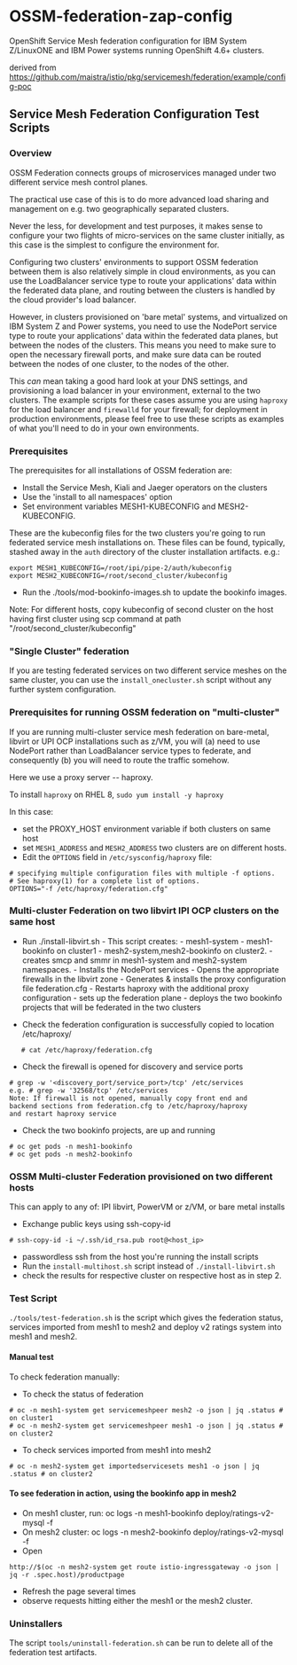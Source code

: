 # OSSM-federation-zap-config

OpenShift Service Mesh federation configuration for IBM System Z/LinuxONE and IBM Power systems running OpenShift 4.6+ clusters. 

derived from https://github.com/maistra/istio/pkg/servicemesh/federation/example/config-poc


## Service Mesh Federation Configuration Test Scripts

### Overview

OSSM Federation connects groups of microservices managed under two
different service mesh control planes.

The practical use case of this is to do more advanced load sharing
and management on e.g. two geographically separated clusters.

Never the less, for development and test purposes, it makes
sense to configure your two flights of micro-services on the same
cluster initially, as this case is the simplest to configure the
environment for.

Configuring two clusters' environments to support OSSM federation between them
is also relatively simple in cloud environments, as you can use the
LoadBalancer service type to route your applications' data within the
federated data plane, and routing between the clusters is handled by the
cloud provider's load balancer.

However, in clusters provisioned on 'bare metal' systems, and virtualized
on IBM System Z and Power systems, you need to use the NodePort service
type to route your applications' data within the federated data planes,
but between the nodes of the clusters.  This means you need to make sure
to open the necessary firewall ports, and make sure data can be routed
between the nodes of one cluster, to the nodes of the other.

This _can_ mean taking a good hard look at your DNS settings, and
provisioning a load balancer in your environment, external to the
two clusters. The example scripts for these cases assume you are
using `haproxy` for the load balancer and `firewalld` for your firewall;
for deployment in production environments, please feel free to use these
scripts as examples of what you'll need to do in your own environments.

### Prerequisites

The prerequisites for all installations of OSSM federation are:

- Install the Service Mesh, Kiali and Jaeger operators on the clusters
- Use the 'install to all namespaces' option
- Set environment variables MESH1-KUBECONFIG and MESH2-KUBECONFIG.

These are the kubeconfig files for the
two clusters you're going to run federated service mesh
installations on. These files can be found, typically,
stashed away in the `auth` directory of the cluster installation artifacts.
e.g.:

```
export MESH1_KUBECONFIG=/root/ipi/pipe-2/auth/kubeconfig
export MESH2_KUBECONFIG=/root/second_cluster/kubeconfig
```

- Run the ./tools/mod-bookinfo-images.sh to update the bookinfo images.

Note: For different hosts, copy kubeconfig of second cluster on the host having
first cluster using scp command at path "/root/second_cluster/kubeconfig"

### "Single Cluster" federation

If you are testing federated services on two different service meshes on the
same cluster, you can use the `install_onecluster.sh` script without any
further system configuration.

### Prerequisites for running OSSM federation on "multi-cluster"

If you are running multi-cluster service mesh federation on bare-metal,
libvirt or UPI OCP installations such as z/VM, you will (a) need to use
NodePort rather than LoadBalancer service types to federate, and
consequently (b) you will need to route the traffic somehow.

Here we use a proxy server -- haproxy.

To install `haproxy` on RHEL 8, `sudo yum install -y haproxy`

In this case:

- set the PROXY_HOST environment variable if both clusters on same host
- set `MESH1_ADDRESS` and `MESH2_ADDRESS` two clusters are on different hosts.
- Edit the `OPTIONS` field in `/etc/sysconfig/haproxy` file:

```# Add extra options to the haproxy daemon here. This can be useful for
# specifying multiple configuration files with multiple -f options.
# See haproxy(1) for a complete list of options.
OPTIONS="-f /etc/haproxy/federation.cfg"
```

### Multi-cluster Federation on two libvirt IPI OCP clusters on the same host

- Run ./install-libvirt.sh
       - This script creates:
             - mesh1-system
             - mesh1-bookinfo on cluster1
             - mesh2-system,mesh2-bookinfo on cluster2.
       - creates smcp and smmr in mesh1-system and mesh2-system namespaces.
       - Installs the NodePort services
       - Opens the appropriate firewalls in the libvirt zone
       - Generates & installs the proxy configuration file federation.cfg
       - Restarts haproxy with the additional proxy configuration
       - sets up the federation plane
       - deploys the two bookinfo projects that will be federated in the two clusters

- Check the federation configuration is successfully copied to location /etc/haproxy/

```
   # cat /etc/haproxy/federation.cfg
```

- Check the firewall is opened for discovery and service ports

```
# grep -w '<discovery_port/service_port>/tcp' /etc/services
e.g. # grep -w '32568/tcp' /etc/services
Note: If firewall is not opened, manually copy front end and
backend sections from federation.cfg to /etc/haproxy/haproxy
and restart haproxy service
```

- Check the two bookinfo projects, are up and running

```
# oc get pods -n mesh1-bookinfo
# oc get pods -n mesh2-bookinfo
```

### OSSM Multi-cluster Federation provisioned on two different hosts

This can apply to any of: IPI libvirt, PowerVM or z/VM, or bare metal installs

- Exchange public keys using ssh-copy-id

```
# ssh-copy-id -i ~/.ssh/id_rsa.pub root@<host_ip>
```

- passwordless ssh from the host you're running the install scripts
- Run the `install-multihost.sh` script instead of `./install-libvirt.sh`
- check the results for respective cluster on respective host as in step 2.

### Test Script

`./tools/test-federation.sh` is the script which gives the federation status,
services imported from mesh1 to mesh2 and deploy v2 ratings system into
mesh1 and mesh2.

#### Manual test

To check federation manually:

- To check the status of federation

```
# oc -n mesh1-system get servicemeshpeer mesh2 -o json | jq .status # on cluster1
# oc -n mesh2-system get servicemeshpeer mesh1 -o json | jq .status # on cluster2
```

- To check services imported from mesh1 into mesh2

```
# oc -n mesh2-system get importedservicesets mesh1 -o json | jq .status # on cluster2
```

#### To see federation in action, using the bookinfo app in mesh2

- On mesh1 cluster, run: oc logs -n mesh1-bookinfo deploy/ratings-v2-mysql -f
- On mesh2 cluster: oc logs -n mesh2-bookinfo deploy/ratings-v2-mysql -f
- Open

```
http://$(oc -n mesh2-system get route istio-ingressgateway -o json | jq -r .spec.host)/productpage
```

- Refresh the page several times
- observe requests hitting either the mesh1 or the mesh2 cluster.

### Uninstallers

The script `tools/uninstall-federation.sh` can be run to delete all
of the federation test artifacts.




